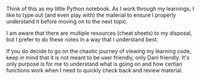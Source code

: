 Think of this as my little Python notebook. As I work through my learnings, I like to type out (and even play with) the material to ensure I properly understand it before moving on to the next topic.

I am aware that there are multiple resources (cheat sheets) to my disposal, but I prefer to do these notes in a way that I understand best.

If you do decide to go on the chaotic journey of viewing my learning code, keep in mind that it is not meant to be user friendly, only Dani friendly. It's only purpose is for me to understand what is going on and how certian functions work when I need to quickly check back and review material.
